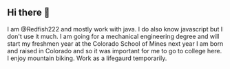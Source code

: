 ## Hi there 👋
I am @Redfish222 and mostly work with java. I do also know javascript but I don't use it much.
I am going for a mechanical engineering degree and will start my freshmen year at the Colorado School of Mines next year
I am born and raised in Colorado and so it was important for me to go to college here.
I enjoy mountain biking. Work as a lifegaurd temporarily.
<!--
**Redfish222/Redfish222** is a ✨ _special_ ✨ repository because its `README.md` (this file) appears on your GitHub profile.

Here are some ideas to get you started:

- 🔭 I’m currently working on ...
- 🌱 I’m currently learning ...
- 👯 I’m looking to collaborate on ...
- 🤔 I’m looking for help with ...
- 💬 Ask me about ...
- 📫 How to reach me: ...
- 😄 Pronouns: ...
- ⚡ Fun fact: ...
-->
